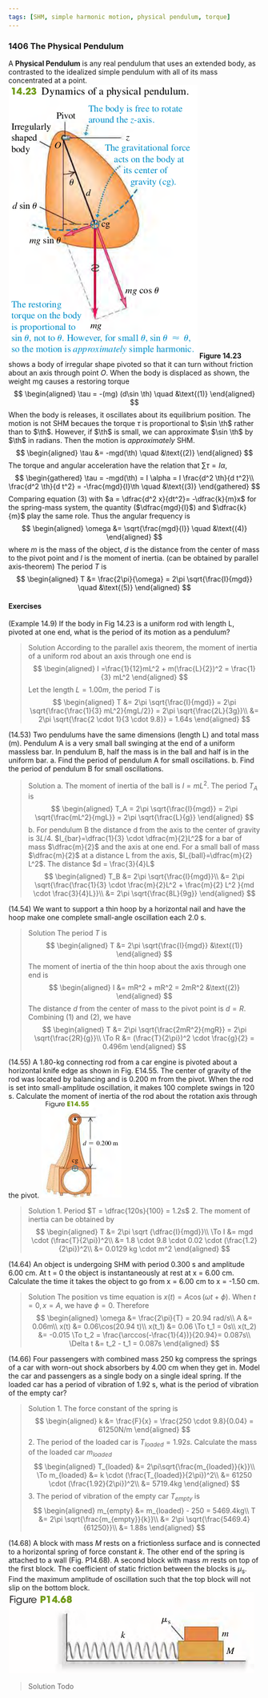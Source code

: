 ```yaml
---
tags: [SHM, simple harmonic motion, physical pendulum, torque]
---
```


### 1406 The Physical Pendulum
A **Physical Pendulum** is any real pendulum that uses an extended body, as contrasted to the idealized simple pendulum with all of its mass concentrated at a point.
![Graph](../assets/14.23.png)
**Figure 14.23** shows a body of irregular shape pivoted so that it can turn without friction about an axis through point $O$. When the body is displaced as shown, the weight mg causes a restoring torque
$$
\begin{aligned}
\tau = -(mg) (d\sin \th) \quad &\text{(1)}
\end{aligned}
$$
When the body is releases, it oscillates about its equilibrium position. The motion is not SHM becaues the torque $\tau$ is proportional to $\sin \th$ rather than to $\th$. However, if $\th$ is small, we can approximate $\sin \th$ by $\th$ in radians. Then the motion is _approximately_ SHM.
$$
\begin{aligned}
\tau &= -mgd(\th) \quad &\text{(2)}
\end{aligned}
$$
The torque and angular acceleration have the relation that $\sum \tau = I \alpha$,
$$
\begin{gathered}
\tau = -mgd(\th) = I \alpha = I \frac{d^2 \th}{d t^2}\\
\frac{d^2 \th}{d t^2} = -\frac{mgd}{I}\th \quad &\text{(3)}
\end{gathered}
$$
Comparing equation (3) with $a = \dfrac{d^2 x}{dt^2}= -\dfrac{k}{m}x$ for the spring-mass system, the quantity ($\dfrac{mgd}{I}$) and $\dfrac{k}{m}$ play the same role. Thus the angular frequency is
$$
\begin{aligned}
\omega &= \sqrt{\frac{mgd}{I}} \quad &\text{(4)}
\end{aligned}
$$
where $m$ is the mass of the object, $d$ is the distance from the center of mass to the pivot point and $I$ is the moment of inertia. (can be obtained by parallel axis-theorem)
The period $T$ is
$$
\begin{aligned}
T &= \frac{2\pi}{\omega} = 2\pi \sqrt{\frac{I}{mgd}} \quad &\text{(5)}
\end{aligned}
$$

#### Exercises
(Example 14.9) If the body in Fig 14.23 is a uniform rod with length L, pivoted at one end, what is the period of its motion as a pendulum?
>Solution
According to the parallel axis theorem, the moment of inertia of a uniform rod about an axis through one end is
$$
\begin{aligned}
I =\frac{1}{12}mL^2 + m(\frac{L}{2})^2 = \frac{1}{3} mL^2
\end{aligned}
$$
Let the length $L=1.00m$, the period $T$ is
$$
\begin{aligned}
T &= 2\pi \sqrt{\frac{I}{mgd}} = 2\pi \sqrt{\frac{\frac{1}{3} mL^2}{mgL/2}} = 2\pi \sqrt{\frac{2L}{3g}}\\
&= 2\pi \sqrt{\frac{2 \cdot 1}{3 \cdot 9.8}} = 1.64s
\end{aligned}
$$

(14.53) Two pendulums have the same dimensions (length L) and total mass (m). Pendulum A is a very small ball swinging at the end of a uniform massless bar. In pendulum B, half the mass is in the ball and half is in the uniform bar.
a. Find the period of pendulum A for small oscillations.
b. Find the period of pendulum B for small oscillations.
>Solution
a. The moment of inertia of the ball is $I = mL^2$. The period $T_A$ is
$$
\begin{aligned}
T_A = 2\pi \sqrt{\frac{I}{mgd}} = 2\pi \sqrt{\frac{mL^2}{mgL}} = 2\pi \sqrt{\frac{L}{g}}
\end{aligned}
$$
b. For pendulum B the distance d from the axis to the center of gravity is $3L/4$. $I_{bar}=\dfrac{1}{3} \cdot \dfrac{m}{2}L^2$ for a bar of mass $\dfrac{m}{2}$ and the axis at one end. For a small ball of mass $\dfrac{m}{2}$ at a distance L from the axis, $I_{ball}=\dfrac{m}{2} L^2$. The distance $d = \frac{3}{4}L$
$$
\begin{aligned}
T_B &= 2\pi \sqrt{\frac{I}{mgd}}\\
&= 2\pi \sqrt{\frac{\frac{1}{3} \cdot \frac{m}{2}L^2 + \frac{m}{2} L^2 }{md \cdot \frac{3}{4}L}}\\
&=  2\pi \sqrt{\frac{8L}{9g}}
\end{aligned}
$$

(14.54) We want to support a thin hoop by a horizontal nail and have the hoop make one complete small-angle oscillation each 2.0 s.
>Solution
The period $T$ is
$$
\begin{aligned}
T &= 2\pi \sqrt{\frac{I}{mgd}} &\text{(1)}
\end{aligned}
$$
The moment of inertia of the thin hoop about the axis through one end is
$$
\begin{aligned}
I &= mR^2 + mR^2 = 2mR^2 &\text{(2)}
\end{aligned}
$$
The distance $d$ from the center of mass to the pivot point is $d = R$.
Combining (1) and (2), we have
$$
\begin{aligned}
T &= 2\pi \sqrt{\frac{2mR^2}{mgR}} = 2\pi \sqrt{\frac{2R}{g}}\\
\To R &= (\frac{T}{2\pi})^2 \cdot \frac{g}{2} = 0.496m
\end{aligned}
$$

(14.55) A 1.80-kg connecting rod from a car engine is pivoted about a horizontal knife edge as shown in Fig. E14.55. The center of gravity of the rod was located by balancing and is 0.200 m from the pivot. When the rod is set into small-amplitude oscillation, it makes 100 complete swings in 120 s. Calculate the moment of inertia of the rod about the rotation axis through the pivot.
![Graph](../assets/14-55.png)
>Solution
1\. Period $T = \dfrac{120s}{100} = 1.2s$
2\. The moment of inertia can be obtained by
$$
\begin{aligned}
T &= 2\pi \sqrt {\dfrac{I}{mgd}}\\
\To I &= mgd \cdot (\frac{T}{2\pi})^2\\
&= 1.8 \cdot 9.8 \cdot 0.02 \cdot (\frac{1.2}{2\pi})^2\\
&= 0.0129 kg \cdot m^2
\end{aligned}
$$

(14.64) An object is undergoing SHM with period 0.300 s and amplitude 6.00 cm. At t = 0 the object is instantaneously at rest at x = 6.00 cm. Calculate the time it takes the object to go from x = 6.00 cm to x = -1.50 cm.
>Solution
The position vs time equation is $x(t) = A\cos(\omega t + \phi)$. When $t = 0, x = A$, we have $\phi = 0$. Therefore
$$
\begin{aligned}
\omega &= \frac{2\pi}{T} = 20.94 rad/s\\
A &= 0.06m\\
x(t) &= 0.06\cos(20.94 t)\\
x(t_1) &= 0.06 \To t_1 = 0s\\
x(t_2) &= -0.015 \To t_2 = \frac{\arccos(-\frac{1}{4})}{20.94}= 0.087s\\
\Delta t &= t_2 - t_1 = 0.087s
\end{aligned}
$$

(14.66) Four passengers with combined mass 250 kg compress the springs of a car with worn-out shock absorbers by 4.00 cm when they get in. Model the car and passengers as a single body on a single ideal spring. If the loaded car has a period of vibration of 1.92 s, what is the period of vibration of the empty car?
>Solution
1\. The force constant of the spring is
$$
\begin{aligned}
k &= \frac{F}{x} = \frac{250 \cdot 9.8}{0.04} = 61250N/m
\end{aligned}
$$
2\. The period of the loaded car is $T_{loaded} = 1.92s$. Calculate the mass of the loaded car $m_{loaded}$
$$
\begin{aligned}
T_{loaded} &= 2\pi\sqrt{\frac{m_{loaded}}{k}}\\
\To m_{loaded} &= k \cdot (\frac{T_{loaded}}{2\pi})^2\\
&= 61250 \cdot (\frac{1.92}{2\pi})^2\\
&= 5719.4kg
\end{aligned}
$$
3\. The period of vibration of the empty car $T_{empty}$ is
$$
\begin{aligned}
m_{empty} &= m_{loaded} - 250 = 5469.4kg\\
T &=  2\pi \sqrt{\frac{m_{empty}}{k}}\\
&= 2\pi \sqrt{\frac{5469.4}{61250}}\\
&= 1.88s
\end{aligned}
$$

(14.68) A block with mass $M$ rests on a frictionless surface and is connected to a horizontal spring of force constant $k$. The other end of the spring is attached to a wall (Fig. P14.68). A second block with mass $m$ rests on top of the first block. The coefficient of static friction between the blocks is $\mu_s$. Find the maximum amplitude of oscillation such that the top block will not slip on the bottom block.
![Graph](../assets/14-68.png)
>Solution
Todo
